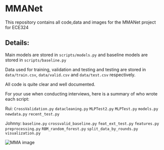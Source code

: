 # MMANet

This repository contains all code,data and images for the MMANet project for ECE324

## Details:

Main models are stored in ```scripts/models.py``` and baseline models are stored in ```scripts/baseline.py```

Data used for training, validation and testing and testing are stored in ```data/train.csv```, ```data/valid.csv``` and ```data/test.csv``` respectively.

All code is quite clear and well documented.

For your use when conducting interviews, here is a summary of who wrote each script:

Rui:
```CrossValidation.py```
```datacleaning.py```
```MLPTest2.py```
```MLPTest.py```
```models.py```
```newdata.py```
```recent_test.py```

Johnny:
```baseline.py```
```crossvalid_baseline.py```
```feat_ext_test.py```
```features.py```
```preprocessing.py```
```RBM_random_forest.py```
```split_data_by_rounds.py```
```visualization.py```

![MMA image](https://static.independent.co.uk/s3fs-public/thumbnails/image/2018/04/07/13/mcgregor.jpg)
